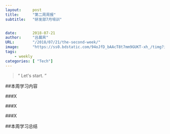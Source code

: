```yaml
---
layout:     post
title:      "第二周周报"
subtitle:   "研发部7月培训"


date:    	2018-07-21
author:     "吕晨宾"
URL: 		"/2018/07/21/the-second-week/"
image: 		"https://ss0.bdstatic.com/94oJfD_bAAcT8t7mm9GUKT-xh_/timg?image&quality=100&size=b4000_4000&sec=1531638442&di=28f4550efc1ff600241c24d4b34614de&src=http://s10.sinaimg.cn/bmiddle/625bf8cat74a22803d789&690"
tags:
    - weekly
categories: [ "Tech"]
---
```



> “	Let's start. ”

##本周学习内容

###X

###X

###X

##本周学习总结

